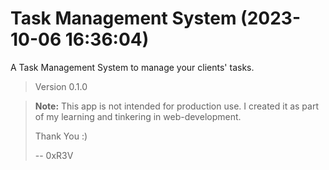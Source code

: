 # Task Management System (2023-10-06 16:36:04)

A Task Management System to manage your clients' tasks.

> Version 0.1.0

> **Note:** This app is not intended for production use.
> I created it as part of my learning and tinkering in web-development.
>
> Thank You :)
>
> -- 0xR3V
